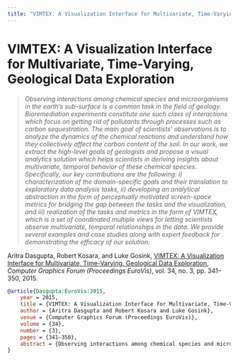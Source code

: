 ```yaml
---
title: "VIMTEX: A Visualization Interface for Multivariate, Time-Varying, Geological Data Exploration"
---
```


# VIMTEX: A Visualization Interface for Multivariate, Time-Varying, Geological Data Exploration

> _Observing interactions among chemical species and microorganisms in the earth’s sub-surface is a common task in the field of geology. Bioremediation experiments constitute one such class of interactions which focus on getting rid of pollutants through processes such as carbon sequestration. The main goal of scientists’ observations is to analyze the dynamics of the chemical reactions and understand how they collectively affect the carbon content of the soil. In our work, we extract the high-level goals of geologists and propose a visual analytics solution which helps scientists in deriving insights about multivariate, temporal behavior of these chemical species. Specifically, our key contributions are the following: i) characterization of the domain-specific goals and their translation to exploratory data analysis tasks, ii) developing an analytical abstraction in the form of perceptually motivated screen-space metrics for bridging the gap between the tasks and the visualization, and iii) realization of the tasks and metrics in the form of VIMTEX, which is a set of coordinated multiple views for letting scientists observe multivariate, temporal relationships in the data. We provide several examples and case studies along with expert feedback for demonstrating the efficacy of our solution._

Aritra Dasgupta, Robert Kosara, and Luke Gosink, <a href="https://media.eagereyes.org/papers/2015/Dasgupta-EuroVis-2015.pdf" target="_blank">VIMTEX: A Visualization Interface for Multivariate, Time-Varying, Geological Data Exploration</a>, _Computer Graphics Forum (Proceedings EuroVis)_, vol. 34, no. 3, pp. 341–350, 2015.


```bibtex
@article{Dasgupta:EuroVis:2015,
	year = 2015,
	title = {VIMTEX: A Visualization Interface for Multivariate, Time-Varying, Geological Data Exploration},
	author = {Aritra Dasgupta and Robert Kosara and Luke Gosink},
	venue = {Computer Graphics Forum (Proceedings EuroVis)},
	volume = {34},
	number = {3},
	pages = {341–350},
	abstract = {Observing interactions among chemical species and microorganisms in the earth’s sub-surface is a common task in the field of geology. Bioremediation experiments constitute one such class of interactions which focus on getting rid of pollutants through processes such as carbon sequestration. The main goal of scientists’ observations is to analyze the dynamics of the chemical reactions and understand how they collectively affect the carbon content of the soil. In our work, we extract the high-level goals of geologists and propose a visual analytics solution which helps scientists in deriving insights about multivariate, temporal behavior of these chemical species. Specifically, our key contributions are the following: i) characterization of the domain-specific goals and their translation to exploratory data analysis tasks, ii) developing an analytical abstraction in the form of perceptually motivated screen-space metrics for bridging the gap between the tasks and the visualization, and iii) realization of the tasks and metrics in the form of VIMTEX, which is a set of coordinated multiple views for letting scientists observe multivariate, temporal relationships in the data. We provide several examples and case studies along with expert feedback for demonstrating the efficacy of our solution.},
}
```

